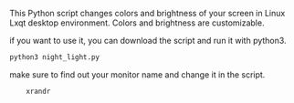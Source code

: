 This Python script changes colors and brightness of your screen in Linux Lxqt desktop environment.
Colors and brightness are customizable.

if you want to use it, you can download the script and run it with python3.

```bash
python3 night_light.py
```

make sure to find out your monitor name and change it in the script.

```bash
    xrandr
```
